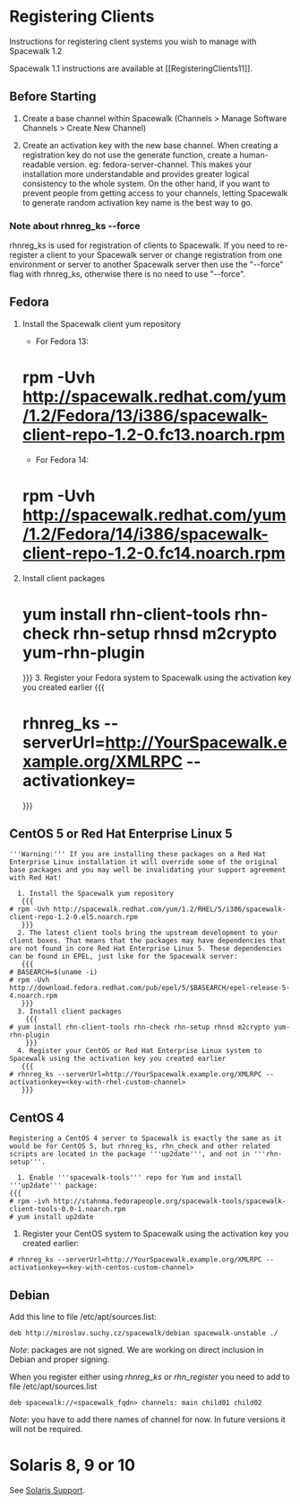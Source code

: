 # Registering Clients



Instructions for registering client systems you wish to manage with Spacewalk 1.2

Spacewalk 1.1 instructions are available at [[RegisteringClients11]].
## Before Starting

  1. Create a base channel within Spacewalk (Channels > Manage Software Channels > Create New Channel)

  2. Create an activation key with the new base channel. When creating a registration key do not use the generate function, create a human-readable version. eg: fedora-server-channel. This makes your installation more understandable and provides greater logical consistency to the whole system. On the other hand, if you want to prevent people from getting access to your channels, letting Spacewalk to generate random activation key name is the best way to go.
### Note about rhnreg_ks --force



rhnreg_ks is used for registration of clients to Spacewalk. If you need to re-register a client to your Spacewalk server or change registration from one environment or server to another Spacewalk server then use the "--force" flag with rhnreg_ks, otherwise there is no need to use "--force".
## Fedora



 1. Install the Spacewalk client yum repository
    * For Fedora 13:

    # rpm -Uvh http://spacewalk.redhat.com/yum/1.2/Fedora/13/i386/spacewalk-client-repo-1.2-0.fc13.noarch.rpm
    * For Fedora 14:

    # rpm -Uvh http://spacewalk.redhat.com/yum/1.2/Fedora/14/i386/spacewalk-client-repo-1.2-0.fc14.noarch.rpm
 2. Install client packages
   
    # yum install rhn-client-tools rhn-check rhn-setup rhnsd m2crypto yum-rhn-plugin
       }}}
     3. Register your Fedora system to Spacewalk using the activation key you created earlier
       {{{
    # rhnreg_ks --serverUrl=http://YourSpacewalk.example.org/XMLRPC --activationkey=<key-with-fedora-custom-channel> 
       }}}
## CentOS 5 or Red Hat Enterprise Linux 5

    

    '''Warning:''' If you are installing these packages on a Red Hat Enterprise Linux installation it will override some of the original base packages and you may well be invalidating your support agreement with Red Hat!
    
      1. Install the Spacewalk yum repository
       {{{
    # rpm -Uvh http://spacewalk.redhat.com/yum/1.2/RHEL/5/i386/spacewalk-client-repo-1.2-0.el5.noarch.rpm
       }}}
      2. The latest client tools bring the upstream development to your client boxes. That means that the packages may have dependencies that are not found in core Red Hat Enterprise Linux 5. These dependencies can be found in EPEL, just like for the Spacewalk server:
       {{{
    # BASEARCH=$(uname -i)
    # rpm -Uvh http://download.fedora.redhat.com/pub/epel/5/$BASEARCH/epel-release-5-4.noarch.rpm
       }}}
      3. Install client packages
        {{{
    # yum install rhn-client-tools rhn-check rhn-setup rhnsd m2crypto yum-rhn-plugin
        }}}
      4. Register your CentOS or Red Hat Enterprise Linux system to Spacewalk using the activation key you created earlier
       {{{
    # rhnreg_ks --serverUrl=http://YourSpacewalk.example.org/XMLRPC --activationkey=<key-with-rhel-custom-channel> 
       }}}
## CentOS 4

    

    Registering a CentOS 4 server to Spacewalk is exactly the same as it would be for CentOS 5, but rhnreg_ks, rhn_check and other related scripts are located in the package '''up2date''', and not in '''rhn-setup'''.
    
      1. Enable '''spacewalk-tools''' repo for Yum and install '''up2date''' package:
    {{{
    # rpm -ivh http://stahnma.fedorapeople.org/spacewalk-tools/spacewalk-client-tools-0.0-1.noarch.rpm
    # yum install up2date 
  1. Register your CentOS system to Spacewalk using the activation key you created earlier:

    # rhnreg_ks --serverUrl=http://YourSpacewalk.example.org/XMLRPC --activationkey=<key-with-centos-custom-channel>
## Debian



Add this line to file /etc/apt/sources.list:

    deb http://miroslav.suchy.cz/spacewalk/debian spacewalk-unstable ./
*Note*: packages are not signed. We are working on direct inclusion in Debian and proper signing.

When you register either using *rhnreg_ks* or *rhn_register* you need to add to file /etc/apt/sources.list

    deb spacewalk://<spacewalk_fqdn> channels: main child01 child02 
*Note*: you have to add there names of channel for now. In future versions it will not be required.
# Solaris 8, 9 or 10



See [Solaris Support](Solaris).